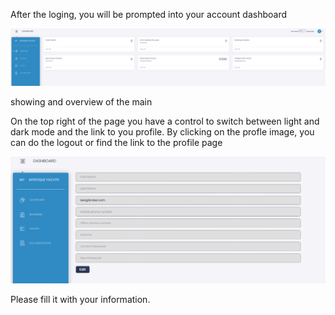 After the loging, you will be prompted into your account dashboard

![Dashboard](assets/images/Dashboard.png "Dashboard")

showing and overview of the main 

On the top right of the page you have a control to switch between light and dark mode and the link to you profile. 
By clicking on the profle image, you can do the logout or find the link to the profile page

![Profile page](assets/images/ProfilePage.png "Profile page")

Please fill it with your information.


